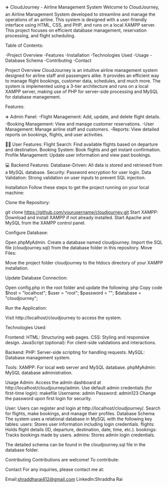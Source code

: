 ✈️ CloudJourney - Airline Management System
Welcome to CloudJourney, an Airline Management System developed to streamline and manage the operations of an airline. This system is designed with a user-friendly interface using HTML, CSS, and PHP, and runs on a local XAMPP server. This project focuses on efficient database management, reservation processing, and flight scheduling.


Table of Contents:

-Project Overview
-Features
-Installation
-Technologies Used
-Usage
-Database Schema
-Contributing
-Contact

Project Overview
CloudJourney is an intuitive airline management system designed for airline staff and passengers alike. It provides an efficient way to manage flight bookings, customer data, schedules, and much more. The system is implemented using a 3-tier architecture and runs on a local XAMPP server, making use of PHP for server-side processing and MySQL for database management.

Features:

✈️ Admin Panel:
-Flight Management: Add, update, and delete flight details.
-Booking Management: View and manage customer reservations.
-User Management: Manage airline staff and customers.
-Reports: View detailed reports on bookings, flights, and user activities.

👨‍💻 User Features:
Flight Search: Find available flights based on departure and destination.
Booking System: Book flights and get instant confirmation.
Profile Management: Update user information and view past bookings.

💻 Backend Features:
Database-Driven: All data is stored and retrieved from a MySQL database.
Security: Password encryption for user login.
Data Validation: Strong validation on user inputs to prevent SQL injection.

Installation
Follow these steps to get the project running on your local machine:

Clone the Repository:

git clone https://github.com/yourusername/cloudjourney.git
Start XAMPP:
Download and install XAMPP if not already installed.
Start Apache and MySQL from the XAMPP control panel.

Configure Database:

Open phpMyAdmin.
Create a database named cloudjourney.
Import the SQL file (cloudjourney.sql) from the database folder in this repository.
Move Files:

Move the project folder cloudjourney to the htdocs directory of your XAMPP installation.

Update Database Connection:

Open config.php in the root folder and update the following:
php
Copy code
$host = "localhost";
$user = "root";
$password = "";
$database = "cloudjourney";

Run the Application:

Visit http://localhost/cloudjourney to access the system.

Technologies Used:

Frontend:
HTML: Structuring web pages.
CSS: Styling and responsive design.
JavaScript (optional): For client-side validations and interactions.

Backend:
PHP: Server-side scripting for handling requests.
MySQL: Database management system.

Tools:
XAMPP: For local web server and MySQL database.
phpMyAdmin: MySQL database administration.

Usage
Admin:
Access the admin dashboard at http://localhost/cloudjourney/admin.
Use default admin credentials (for first-time login):
makefile
Username: admin
Password: admin123
Change the password upon first login for security.

User:
Users can register and login at http://localhost/cloudjourney/.
Search for flights, make bookings, and manage their profiles.
Database Schema
The system uses a relational database in MySQL with the following key tables:
users: Stores user information including login credentials.
flights: Holds flight details (ID, departure, destination, date, time, etc.).
bookings: Tracks bookings made by users.
admins: Stores admin login credentials.

The detailed schema can be found in the cloudjourney.sql file in the database folder.


Contributing
Contributions are welcome! To contribute:



Contact
For any inquiries, please contact me at:

Email:shraddharai412@gmail.com
LinkedIn:Shraddha Rai
